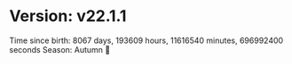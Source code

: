 # Version: v22.1.1
Time since birth: 8067 days, 193609 hours, 11616540 minutes, 696992400 seconds
Season: Autumn 🍁
